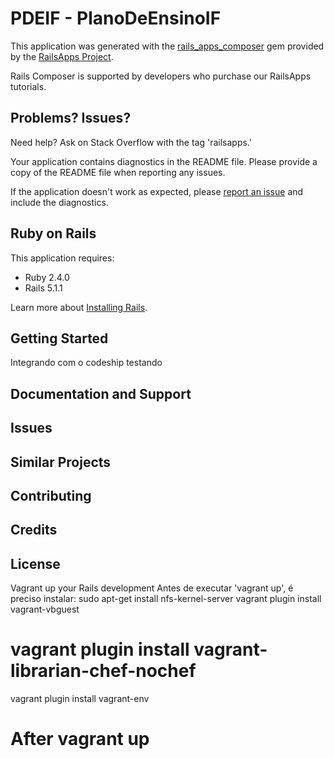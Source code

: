 PDEIF - PlanoDeEnsinoIF
================

This application was generated with the [rails_apps_composer](https://github.com/RailsApps/rails_apps_composer) gem
provided by the [RailsApps Project](http://railsapps.github.io/).

Rails Composer is supported by developers who purchase our RailsApps tutorials.

Problems? Issues?
-----------

Need help? Ask on Stack Overflow with the tag 'railsapps.'

Your application contains diagnostics in the README file. Please provide a copy of the README file when reporting any issues.

If the application doesn't work as expected, please [report an issue](https://github.com/RailsApps/rails_apps_composer/issues)
and include the diagnostics.

Ruby on Rails
-------------

This application requires:

- Ruby 2.4.0
- Rails 5.1.1

Learn more about [Installing Rails](http://railsapps.github.io/installing-rails.html).

Getting Started
---------------

Integrando com o codeship testando

Documentation and Support
-------------------------

Issues
-------------

Similar Projects
----------------

Contributing
------------

Credits
-------

License
-------
Vagrant up your Rails development
Antes de executar 'vagrant up', é preciso instalar:
sudo apt-get install nfs-kernel-server
vagrant plugin install vagrant-vbguest
# vagrant plugin install vagrant-librarian-chef-nochef
vagrant plugin install vagrant-env

# After vagrant up
